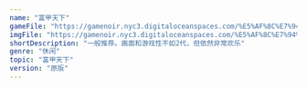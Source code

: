 ```yaml
---
name: "富甲天下"
gameFile: "https://gamenoir.nyc3.digitaloceanspaces.com/%E5%AF%8C%E7%94%B2%E5%A4%A9%E4%B8%8B/mk1.zip"
imgFile: "https://gamenoir.nyc3.digitaloceanspaces.com/%E5%AF%8C%E7%94%B2%E5%A4%A9%E4%B8%8B/original.jpg"
shortDescription: "一般推荐。画面和游戏性不如2代，但依然非常欢乐"
genre: "休闲"
topic: "富甲天下"
version: "原版"
---
```

